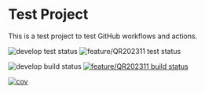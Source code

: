 # Test Project
This is a test project to test GitHub workflows and actions.

![develop test status](https://github.com/mmcgilvray-prismhr/test/actions/workflows/unit-tests.yml/badge.svg?branch=develop)
![feature/QR202311 test status](https://github.com/mmcgilvray-prismhr/test/actions/workflows/unit-tests.yml/badge.svg?branch=feature/QR202311)

![develop build status](https://github.com/mmcgilvray-prismhr/test/actions/workflows/develop.yml/badge.svg?branch=develop)
[![feature/QR202311 build status](https://github.com/mmcgilvray-prismhr/test/actions/workflows/QR.yml/badge.svg?branch=feature/QR202311)](https://www.prismhr.com/)



[![cov](https://mmcgilvray.github.io/test/badges/coverage.svg)](https://github.com/mmcgilvray/test/actions)